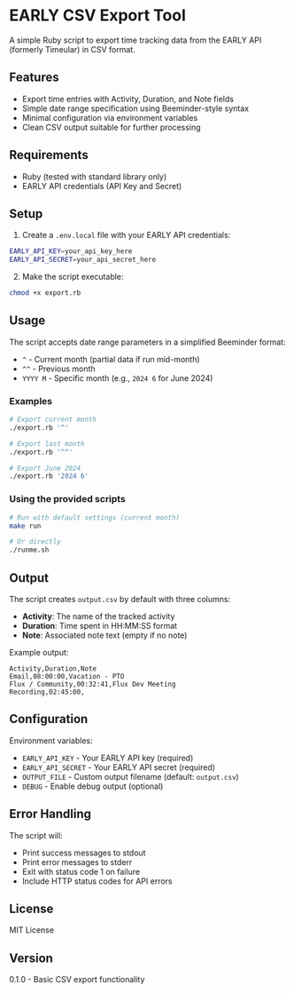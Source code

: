 # EARLY CSV Export Tool

A simple Ruby script to export time tracking data from the EARLY API (formerly Timeular) in CSV format.

## Features

- Export time entries with Activity, Duration, and Note fields
- Simple date range specification using Beeminder-style syntax
- Minimal configuration via environment variables
- Clean CSV output suitable for further processing

## Requirements

- Ruby (tested with standard library only)
- EARLY API credentials (API Key and Secret)

## Setup

1. Create a `.env.local` file with your EARLY API credentials:
```bash
EARLY_API_KEY=your_api_key_here
EARLY_API_SECRET=your_api_secret_here
```

2. Make the script executable:
```bash
chmod +x export.rb
```

## Usage

The script accepts date range parameters in a simplified Beeminder format:

- `^` - Current month (partial data if run mid-month)
- `^^` - Previous month
- `YYYY M` - Specific month (e.g., `2024 6` for June 2024)

### Examples

```bash
# Export current month
./export.rb '^'

# Export last month
./export.rb '^^'

# Export June 2024
./export.rb '2024 6'
```

### Using the provided scripts

```bash
# Run with default settings (current month)
make run

# Or directly
./runme.sh
```

## Output

The script creates `output.csv` by default with three columns:
- **Activity**: The name of the tracked activity
- **Duration**: Time spent in HH:MM:SS format
- **Note**: Associated note text (empty if no note)

Example output:
```csv
Activity,Duration,Note
Email,08:00:00,Vacation - PTO
Flux / Community,00:32:41,Flux Dev Meeting
Recording,02:45:00,
```

## Configuration

Environment variables:
- `EARLY_API_KEY` - Your EARLY API key (required)
- `EARLY_API_SECRET` - Your EARLY API secret (required)
- `OUTPUT_FILE` - Custom output filename (default: `output.csv`)
- `DEBUG` - Enable debug output (optional)

## Error Handling

The script will:
- Print success messages to stdout
- Print error messages to stderr
- Exit with status code 1 on failure
- Include HTTP status codes for API errors

## License

MIT License

## Version

0.1.0 - Basic CSV export functionality
